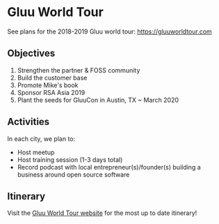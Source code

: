 # Gluu World Tour
See plans for the 2018-2019 Gluu world tour: https://gluuworldtour.com

## Objectives

1. Strengthen the partner & FOSS community
1. Build the customer base
1. Promote Mike's book
1. Sponsor RSA Asia 2019   
1. Plant the seeds for GluuCon in Austin, TX ~ March 2020   

## Activities

In each city, we plan to:

- Host meetup
- Host training session (1-3 days total)
- Record podcast with local entrepreneur(s)/founder(s) building a business around open source software

## Itinerary

Visit the [Gluu World Tour website](https://gluuworldtour.com) for the most up to date itinerary!
